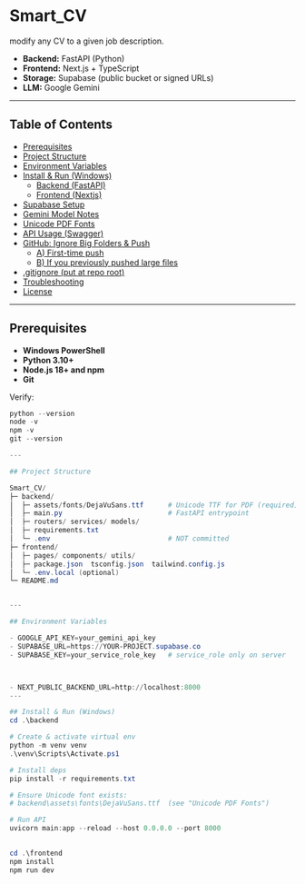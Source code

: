 # Smart_CV

modify any CV to a given job description.

- **Backend:** FastAPI (Python)
- **Frontend:** Next.js + TypeScript
- **Storage:** Supabase (public bucket or signed URLs)
- **LLM:** Google Gemini

---

## Table of Contents

- [Prerequisites](#prerequisites)
- [Project Structure](#project-structure)
- [Environment Variables](#environment-variables)
- [Install & Run (Windows)](#install--run-windows)
  - [Backend (FastAPI)](#backend-fastapi)
  - [Frontend (Nextjs)](#frontend-nextjs)
- [Supabase Setup](#supabase-setup)
- [Gemini Model Notes](#gemini-model-notes)
- [Unicode PDF Fonts](#unicode-pdf-fonts)
- [API Usage (Swagger)](#api-usage-swagger)
- [GitHub: Ignore Big Folders & Push](#github-ignore-big-folders--push)
  - [A) First-time push](#a-first-time-push)
  - [B) If you previously pushed large files](#b-if-you-previously-pushed-large-files)
- [.gitignore (put at repo root)](#gitignore-put-at-repo-root)
- [Troubleshooting](#troubleshooting)
- [License](#license)

---

## Prerequisites

- **Windows PowerShell**
- **Python 3.10+**
- **Node.js 18+ and npm**
- **Git**

Verify:

```powershell
python --version
node -v
npm -v
git --version

---

## Project Structure

Smart_CV/
├─ backend/
│  ├─ assets/fonts/DejaVuSans.ttf      # Unicode TTF for PDF (required)
│  ├─ main.py                          # FastAPI entrypoint
│  ├─ routers/ services/ models/
│  ├─ requirements.txt
│  └─ .env                             # NOT committed
├─ frontend/
│  ├─ pages/ components/ utils/
│  ├─ package.json  tsconfig.json  tailwind.config.js
│  └─ .env.local (optional)
└─ README.md


---

## Environment Variables

- GOOGLE_API_KEY=your_gemini_api_key
- SUPABASE_URL=https://YOUR-PROJECT.supabase.co
- SUPABASE_KEY=your_service_role_key   # service_role only on server 



- NEXT_PUBLIC_BACKEND_URL=http://localhost:8000
---

## Install & Run (Windows)
cd .\backend

# Create & activate virtual env
python -m venv venv
.\venv\Scripts\Activate.ps1

# Install deps
pip install -r requirements.txt

# Ensure Unicode font exists:
# backend\assets\fonts\DejaVuSans.ttf  (see "Unicode PDF Fonts")

# Run API
uvicorn main:app --reload --host 0.0.0.0 --port 8000
 

cd .\frontend
npm install
npm run dev

